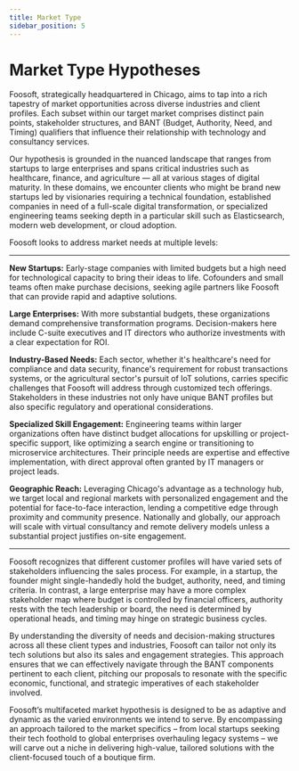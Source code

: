 ```yaml
---
title: Market Type
sidebar_position: 5
---
```


# Market Type Hypotheses

Foosoft, strategically headquartered in Chicago, aims to tap into a rich
tapestry of market opportunities across diverse industries and client profiles.
Each subset within our target market comprises distinct pain points, stakeholder
structures, and BANT (Budget, Authority, Need, and Timing) qualifiers that
influence their relationship with technology and consultancy services.

Our hypothesis is grounded in the nuanced landscape that ranges from startups to
large enterprises and spans critical industries such as healthcare, finance, and
agriculture — all at various stages of digital maturity. In these domains, we
encounter clients who might be brand new startups led by visionaries requiring a
technical foundation, established companies in need of a full-scale digital
transformation, or specialized engineering teams seeking depth in a particular
skill such as Elasticsearch, modern web development, or cloud adoption.

Foosoft looks to address market needs at multiple levels:

---

**New Startups:** Early-stage companies with limited budgets but a high need for
technological capacity to bring their ideas to life. Cofounders and small teams
often make purchase decisions, seeking agile partners like Foosoft that can
provide rapid and adaptive solutions.

**Large Enterprises:** With more substantial budgets, these organizations demand
comprehensive transformation programs. Decision-makers here include C-suite
executives and IT directors who authorize investments with a clear expectation
for ROI.

**Industry-Based Needs:** Each sector, whether it's healthcare's need for
compliance and data security, finance's requirement for robust transactions
systems, or the agricultural sector's pursuit of IoT solutions, carries specific
challenges that Foosoft will address through customized tech offerings.
Stakeholders in these industries not only have unique BANT profiles but also
specific regulatory and operational considerations.

**Specialized Skill Engagement:** Engineering teams within larger organizations
often have distinct budget allocations for upskilling or project-specific
support, like optimizing a search engine or transitioning to microservice
architectures. Their principle needs are expertise and effective implementation,
with direct approval often granted by IT managers or project leads.

**Geographic Reach:** Leveraging Chicago's advantage as a technology hub, we
target local and regional markets with personalized engagement and the potential
for face-to-face interaction, lending a competitive edge through proximity and
community presence. Nationally and globally, our approach will scale with
virtual consultancy and remote delivery models unless a substantial project
justifies on-site engagement.

---

Foosoft recognizes that different customer profiles will have varied sets of
stakeholders influencing the sales process. For example, in a startup, the
founder might single-handedly hold the budget, authority, need, and timing
criteria. In contrast, a large enterprise may have a more complex stakeholder
map where budget is controlled by financial officers, authority rests with the
tech leadership or board, the need is determined by operational heads, and
timing may hinge on strategic business cycles.

By understanding the diversity of needs and decision-making structures across
all these client types and industries, Foosoft can tailor not only its tech
solutions but also its sales and engagement strategies. This approach ensures
that we can effectively navigate through the BANT components pertinent to each
client, pitching our proposals to resonate with the specific economic,
functional, and strategic imperatives of each stakeholder involved.

Foosoft’s multifaceted market hypothesis is designed to be as adaptive and
dynamic as the varied environments we intend to serve. By encompassing an
approach tailored to the market specifics – from local startups seeking their
tech foothold to global enterprises overhauling legacy systems – we will carve
out a niche in delivering high-value, tailored solutions with the client-focused
touch of a boutique firm.
